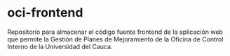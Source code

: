 # oci-frontend
Repositorio para almacenar el código fuente frontend de la aplicación web que permite la Gestión de Planes de Mejoramiento de la Oficina de Control Interno de la Universidad del Cauca.
